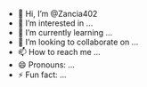 - 👋 Hi, I’m @Zancia402
- 👀 I’m interested in ...
- 🌱 I’m currently learning ...
- 💞️ I’m looking to collaborate on ...
- 📫 How to reach me ...
- 😄 Pronouns: ...
- ⚡ Fun fact: ...

<!---
Zancia402/Zancia402 is a ✨ special ✨ repository because its `README.md` (this file) appears on your GitHub profile.
You can click the Preview link to take a look at your changes.


   ```html
   <!DOCTYPE html>
   <html lang="pl">
   <head>
       <meta charset="UTF-8">
       <meta name="viewport" content="width=device-width, initial-scale=1.0">
       <title>Zdrowy Styl Życia</title>
       <link rel="stylesheet" href="styles.css">
   </head>
   <body>
       <header>
           <h1>Zdrowy Styl Życia</h1>
           <p>Zadbaj o Siebie i Swoją Rodzinę</p>
       </header>

       <section>
           <h2>Odkryj naturalne rozwiązania dla Twojego zdrowia i domu</h2>
           <p>Nasza misja to wspieranie zdrowego stylu życia poprzez produkty, które są:</p>
           <ul>
               <li><strong>Bezpieczne dla Twojej rodziny</strong></li>
               <li><strong>Przyjazne dla środowiska</strong></li>
               <li><strong>Skuteczne i naturalne</strong></li>
           </ul>
       </section>

       <section>
           <h2>Co oferujemy?</h2>
           <h3>1. Zdrowie i dobre samopoczucie</h3>
           <p>Dbaj o swoje ciało i umysł z naszą gamą produktów wspierających zdrowie.</p>

           <h3>2. Czystość w Twoim domu</h3>
           <p>Zamień chemiczne środki czystości na naturalne, bezpieczne alternatywy.</p>

           <h3>3. Produkty dla rodziny</h3>
           <p>Zadbaj o zdrowie i bezpieczeństwo swoich bliskich.</p>
       </section>

       <section>
           <h2>Dołącz do nas!</h2>
           <p>Poszukujemy osób, które chcą podzielić się naszą misją i pomóc innym w dążeniu do zdrowszego stylu życia.</p>
           <p><strong>Co zyskasz?</strong></p>
           <ul>
               <li>Własny biznes</li>
               <li>Wsparcie i szkolenia</li>
               <li>Społeczność</li>
           </ul>
           <p>Nie czekaj! Skontaktuj się z nami, aby dowiedzieć się więcej i zacząć swoją przygodę już dziś.</p>
       </section>

       <footer>
           <p>&copy; 2024 Zdrowy Styl Życia. Wszelkie prawa zastrzeżone.</p>
       </footer>
   </body>
   </html>
   ```

4. Kliknij **"Commit new file"**.

### Krok 3: Dodaj plik CSS

1. W repozytorium kliknij na **"Add file"** i wybierz **"Create new file"**.
2. Nazwij plik `styles.css`.
3. Wklej poniższy kod CSS:

   ```css
   body {
       font-family: Arial, sans-serif;
       line-height: 1.6;
       margin: 0;
       padding: 0;
       background-color: #f4f4f4;
   }

   header {
       background-color: #4CAF50;
       color: #fff;
       padding: 10px 0;
       text-align: center;
   }

   header h1 {
       margin: 0;
   }

   section {
       padding: 20px;
       margin: 10px 20px;
       background-color: #fff;
       border-radius: 5px;
       box-shadow: 0 0 10px rgba(0,0,0,0.1);
   }

   footer {
       text-align: center;
       padding: 10px 0;
       background-color: #4CAF50;
       color: #fff;
       position: fixed;
       bottom: 0;
       width: 100%;
   }
   ```
